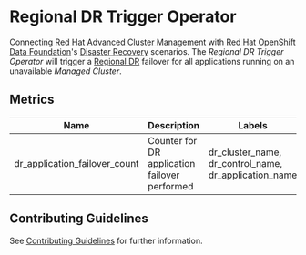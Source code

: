 # Regional DR Trigger Operator

Connecting [Red Hat Advanced Cluster Management][acm] with [Red Hat OpenShift Data Foundation][odf]'s
[Disaster Recovery][dr] scenarios. The _Regional DR Trigger Operator_ will trigger a [Regional DR][regional] failover
for all applications running on an unavailable _Managed Cluster_.

## Metrics

| Name                           | Description                                         | Labels                                                |
|--------------------------------|-----------------------------------------------------|-------------------------------------------------------|
| dr_application_failover_count  | Counter for DR application failover performed       | dr_cluster_name, dr_control_name, dr_application_name |

## Contributing Guidelines

See [Contributing Guidelines](.github/CONTRIBUTING.md) for further information.

<!--LINKS-->
[acm]: https://www.redhat.com/en/technologies/management/advanced-cluster-management
[odf]: https://access.redhat.com/documentation/en-us/red_hat_openshift_data_foundation/4.14
[dr]: https://access.redhat.com/documentation/en-us/red_hat_openshift_data_foundation/4.14/html/configuring_openshift_data_foundation_disaster_recovery_for_openshift_workloads/index
[regional]: https://access.redhat.com/documentation/en-us/red_hat_openshift_data_foundation/4.14/html/configuring_openshift_data_foundation_disaster_recovery_for_openshift_workloads/rdr-solution
